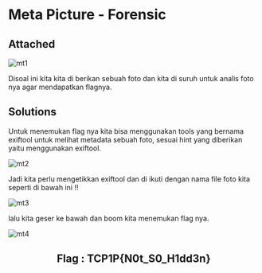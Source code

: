 # Meta Picture - Forensic

## Attached
![mt1](https://github.com/Bayupangestu18/WRITE-UP_CTF-TKJ/assets/119099396/1576adfc-91e5-4ccd-b6fd-c9ff26899666)

Disoal ini kita kita di berikan sebuah foto dan kita di suruh untuk analis foto nya agar mendapatkan flagnya.

## Solutions
Untuk menemukan flag nya kita bisa menggunakan tools yang bernama exiftool untuk melihat metadata sebuah foto, sesuai hint yang diberikan yaitu menggunakan exiftool.

![mt2](https://github.com/Bayupangestu18/WRITE-UP_CTF-TKJ/assets/119099396/e0eb7793-bd1a-4045-b20c-37735b0460dd)

Jadi kita perlu mengetikkan exiftool dan di ikuti dengan nama file foto kita seperti di bawah ini !!

![mt3](https://github.com/Bayupangestu18/WRITE-UP_CTF-TKJ/assets/119099396/9882dc64-017d-41f2-bdbc-64e398be677b)

lalu kita geser ke bawah dan boom kita menemukan flag nya.

![mt4](https://github.com/Bayupangestu18/WRITE-UP_CTF-TKJ/assets/119099396/e640d208-bffd-47dd-9dc2-0f66951b15d5)

<div align="center">
  <h2>Flag : TCP1P{N0t_S0_H1dd3n} </h2>
  </div>

